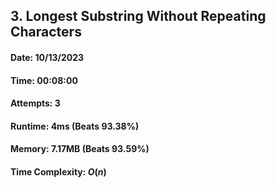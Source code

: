 ## 3. Longest Substring Without Repeating Characters

#### Date: 10/13/2023

#### Time: 00:08:00

#### Attempts: 3

#### Runtime: 4ms (Beats 93.38%)

#### Memory: 7.17MB (Beats 93.59%)

#### Time Complexity: $O(n)$